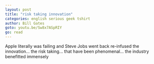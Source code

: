 ```yaml
---
layout: post
title: "risk taking innovation"
categories: english serious geek tshirt
author: Bill Gates
goto: youtu.be/Sw8x7ASpRIY
go: read
---
```

Apple literally was failing and Steve Jobs went back re-infused the innovation... the risk taking... that have been phenomenal... the industry benefitted immensely
